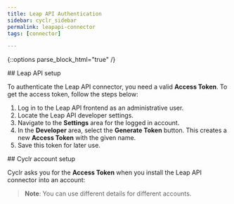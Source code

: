 ```yaml
---
title: Leap API Authentication
sidebar: cyclr_sidebar
permalink: leapapi-connector
tags: [connector]

---
```

{::options parse_block_html="true" /}
<section class="card">
## Leap API setup

To authenticate the Leap API connector, you need a valid **Access Token**. To get the access token, follow the steps below:

1. Log in to the Leap API frontend as an administrative user.
2. Locate the Leap API developer  settings.
3. Navigate to the **Settings** area for the logged in account.
4. In the **Developer** area, select the **Generate Token** button. This creates a new **Access Token** with the given name.
5. Save this token for later use.

</section>
<section class="card">
## Cyclr account setup

Cyclr asks you for the **Access Token** when you install the Leap API connector into an account:

> **Note**: You can use different details for different accounts.

</section>
